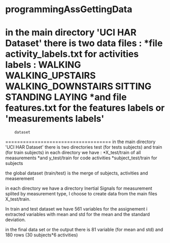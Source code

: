 # programmingAssGettingData

 in the main directory 'UCI HAR Dataset' there is two data files :
     *file activity_labels.txt for activities labels :  WALKING WALKING_UPSTAIRS WALKING_DOWNSTAIRS SITTING STANDING LAYING
     *and file features.txt for the features labels or 'measurements labels'
==================================
 		dataset
====================================
in the main directory 'UCI HAR Dataset' there is two directories test (for tests subjects) and train (for train subjects)
in each directory we have :
                    *X_test/train of all measurements 
                    *and y_test/train for code activities
                    *subject_test/train for subjects

the global dataset (train/test) is the merge of subjects, activities and measerement

in each directory we have a directory Inertial Signals for measurement splited by measurement type, I choose to create data from the main files  X_test/train.

In train and test dataset we have 561 variables for the assignement i extracted variables with mean and std for the mean and the standard deviation.


in the final data set or the output there is 81 variable (for mean and std) and 180 rows (30 subjects*6 activities)


